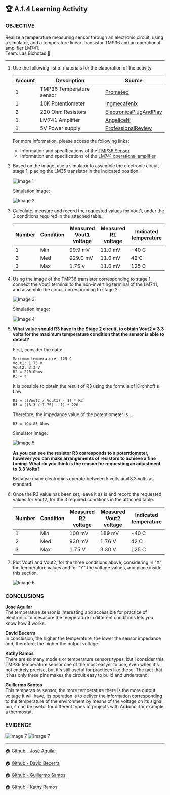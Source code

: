 ## :trophy:  A.1.4 Learning Activity 

### OBJECTIVE 
Realize a temperature measuring sensor through an electronic circuit, using a simulator, and a temperature linear Transistor TMP36 and an operational amplifier LM741.  
Team: Las Bichotas :nail_care:

---

1. Use the following list of materials for the elaboration of the activity
     
    | Amount | Description              | Source |
    | ------ | ------------------------ | ------ |
    | 1      | TMP36 Temperature sensor | [Prometec](https://www.prometec.net/sensor-tmp36/) |
    | 1      | 10K Potentiometer        | [Ingmecafenix](https://www.ingmecafenix.com/electronica/potenciometro/)|
    | 2      | 220 Ohm Resistors        | [ElectronicaPlugAndPlay](https://www.electronicaplugandplay.com/componentes-pasivos/resistencias/resistencias-de-carbon/product/77-resistencia-220-1-4-watt)|
    | 1      | LM741 Amplifier          | [Angelicelti](https://angelmicelti.github.io/4ESO/EAN/51_el_amplificador_operacional_opamp_lm741.html) |
    | 1      | 5V Power supply          | [ProfessionalReview](https://www.profesionalreview.com/2017/11/19/una-fuente-alimentacion-funciona/) |

    For more information, please access the following links:
    - Information and specifications of the [TMP36 Sensor](https://components101.com/sites/default/files/component_pin/TMP36-Sensor-Pinout.png)
    - Information and specifications of the [LM741 operational amplifier](https://ortegamraul.files.wordpress.com/2014/03/741-interno.png)

2. Based on the image, use a simulator to assemble the electronic circuit stage 1, placing the LM35 transistor in the indicated position.

    ![Image 1](https://scontent.fqro3-1.fna.fbcdn.net/v/t1.15752-9/174859965_201525358204411_3887437329999478351_n.png?_nc_cat=108&ccb=1-3&_nc_sid=ae9488&_nc_eui2=AeFydxxscIJ5PFLv4CJHweWkH6h1QhOXES4fqHVCE5cRLjWX0-gO1kbDJgVZ49qedh6LSeSFRVKmSAvnS7Q4UFgq&_nc_ohc=1nbqRdSQrLAAX-RgPUq&_nc_ht=scontent.fqro3-1.fna&oh=fef131961144747f4e7c13d58283a4fe&oe=60A2538B)

    Simulation image:

    ![Image 2](https://scontent.fqro3-1.fna.fbcdn.net/v/t1.15752-9/176162540_514979203206694_8835741512292522007_n.png?_nc_cat=108&ccb=1-3&_nc_sid=ae9488&_nc_eui2=AeH6pyWGh84sQ0wl-rbzjdOvDJHVIyGkIk4MkdUjIaQiTu64Se094PZccgsXizmYhBoSjq1I77AvVKSlIZVgYDW-&_nc_ohc=F3A6M4X_t1oAX9kyudx&_nc_ht=scontent.fqro3-1.fna&oh=98f4aba0da65fbf705765f579d78181a&oe=60A2F862)

3. Calculate, measure and record the requested values for Vout1, under the 3 conditions required in the attached table.
   
    | Number | Condition | Measured Vout1 voltage | Measured R1 voltage | Indicated temperature |
    | - | --- | ---- | ----- | ----- |
    | 1 | Min | 99.9 mV  | 11.0 mV | -40 C |
    | 2 | Med | 929.0 mV | 11.0 mV | 42 C  |
    | 3 | Max | 1.75 v   | 11.0 mV | 125 C |

4. Using the image of the TMP36 transistor corresponding to stage 1, connect the Vout1 terminal to the non-inverting terminal of the LM741, and assemble the circuit corresponding to stage 2.

    ![Image 3](https://scontent.fqro3-1.fna.fbcdn.net/v/t1.15752-9/175947562_470329040878435_7273156027862816092_n.png?_nc_cat=101&ccb=1-3&_nc_sid=ae9488&_nc_eui2=AeHw4iTPToB3TP73Z_vc2yfEg_sbVbtaV6-D-xtVu1pXr5bs05Ua1wy24daqs7cz13y6QNHKAWqEkBNG0J3D0Wfn&_nc_ohc=xnsXTsIiA0kAX_Fdit5&_nc_ht=scontent.fqro3-1.fna&oh=767b7af91bb799b2a689f9ee38420ffa&oe=60A2B550)

    Simulation image:

    ![Image 4](https://scontent.fqro3-1.fna.fbcdn.net/v/t1.15752-9/175621347_3647714872005727_8895598239549812477_n.png?_nc_cat=103&ccb=1-3&_nc_sid=ae9488&_nc_eui2=AeG7WXzuWRPOo8p3N40VNx85uK1x7x__FsG4rXHvH_8WwR9kqZ1AmP4v9qWJ7JiVwZABdNXgxKk2hO1Xv87c-qhM&_nc_ohc=TR5XknrVLO8AX9KROuE&_nc_ht=scontent.fqro3-1.fna&oh=3cc718a74fe04bd521e973696320f9ee&oe=60A58F7C)

5. **What value should R3 have in the Stage 2 circuit, to obtain Vout2 = 3.3 volts for the maximum temperature condition that the sensor is able to detect?**   
   
    First, consider the data:
    ~~~
    Maximum temperature: 125 C
    Vout1: 1.75 V
    Vout2: 3.3 V
    R2 = 220 Ohms
    R3 = ?
    ~~~

    It is possible to obtain the result of R3 using the formula of Kirchhoff's Law

    ~~~
    R3 = ((Vout2 / Vout1) - 1) * R2
    R3 = ((3.3 / 1.75) - 1) * 220
    ~~~

    Therefore, the impedance value of the potentiometer is...

    ~~~
    R3 = 194.85 Ohms
    ~~~

    Simulator image:

    ![Image 5](https://scontent.fqro3-1.fna.fbcdn.net/v/t1.15752-9/175886648_510483796648879_4817204078567885372_n.png?_nc_cat=106&ccb=1-3&_nc_sid=ae9488&_nc_eui2=AeEmBEUZJm9IwS4CtUMsep_RAg0QalwIjJgCDRBqXAiMmIVEDAgjXQdXXn0Lnsn0tTfANnaHguXYU3NEb7-SjUef&_nc_ohc=hI256Nak9xQAX99ZdLi&_nc_ht=scontent.fqro3-1.fna&oh=d07f73793993060d0a954d56d5929a57&oe=60A2D30A)

    **As you can see the resistor R3 corresponds to a potentiometer, however you can make arrangements of resistors to achieve a fine tuning.  What do you think is the reason for requesting an adjustment to 3.3 Volts?**     

    Because many electronics operate between 5 volts and 3.3 volts as standard.

6. Once the R3 value has been set, leave it as is and record the requested values for Vout2, for the 3 required conditions in the attached table.

    | Number | Condition | Measured R2 voltage | Measured Vout2 voltage | Indicated temperature |
    | - | --- | -------- | ------- | ----- |
    | 1 | Min | 100 mV | 189 mV | -40 C |
    | 2 | Med | 930 mV | 1.76 V | 42 C  |
    | 3 | Max | 1.75 V | 3.30 V | 125 C |

7. Plot Vout1 and Vout2, for the three conditions above, considering in "X" the temperature values and for "Y" the voltage values, and place inside this section. 
   
   ![Image 6](https://scontent.fqro3-1.fna.fbcdn.net/v/t1.15752-9/175701148_184612306812300_6742784107448891082_n.png?_nc_cat=107&ccb=1-3&_nc_sid=ae9488&_nc_eui2=AeENEPUmQTZCFWimHJWPjm3Z7g1qVMNuRUjuDWpUw25FSOP7cwKSV7KnOljzr2gf05pP_zeq9N9F4PqeimLROGI5&_nc_ohc=DvWwtYC-ySIAX_RhauP&_nc_ht=scontent.fqro3-1.fna&oh=f313c518663dd97da7c4ef5d43dcfcf7&oe=60A2628A)

### CONCLUSIONS

**Jose Aguilar**    
The temperature sensor is interesting and accessible for practice of electronic. to mesasure the temperature in different conditions lets you know how it works.

**David Becerra**   
In conclusion, the higher the temperature, the lower the sensor impedance and, therefore, the higher the output voltage.

**Kathy Ramos**     
There are so many models or temperature sensors types, but I consider this TMP36 temperature sensor one of the most easyer to use, even when it's not entirely precise, but it's still useful for practices like these. The fact that it has only three pins makes the circuit easy to build and understand.

**Guillermo Santos**  
This temperature sensor, the more temperature there is the more output voltage it will have, its operation is to deliver the information corresponding to the temperature of the environment by means of the voltage on its signal pin, it can be useful for different types of projects with Arduino, for example a thermostat.     
 
### EVIDENCE
![Image 7](https://scontent.fqro3-1.fna.fbcdn.net/v/t1.15752-9/176080528_841673016697299_4386231633115768782_n.png?_nc_cat=102&ccb=1-3&_nc_sid=ae9488&_nc_eui2=AeHUDlX1x8CF8hsT4xUbpQOqZpQhbsDcjkRmlCFuwNyOREx4G14OE3twCR4EeQK_WaRdIPSmZ7NWccnUDY2soVby&_nc_ohc=tsNrt5GZevQAX9kL5JG&_nc_ht=scontent.fqro3-1.fna&oh=03852a24bd94f560c546f9c881cebe51&oe=60A43A9F)
![Image 7](https://scontent.fqro3-1.fna.fbcdn.net/v/t1.15752-9/175540617_494693348231130_3688422647376889140_n.jpg?_nc_cat=107&ccb=1-3&_nc_sid=ae9488&_nc_eui2=AeG2UR3FrEPo4IpZcoIva1BNXUYAvqGTFU5dRgC-oZMVTsMV02qMX6R4DpwocAS9Udn3awHCaQeOzvjvD0wI5O8-&_nc_ohc=qvpAsz5q6UMAX93xCup&_nc_oc=AQmWm5j14RW5P0oI06B1v2BANfi7fpAAujfC5UQj4x9g0Gv6xjsgOihwvDiobASHUIk&_nc_ht=scontent.fqro3-1.fna&oh=18fe20f9f38154a667fffe347b016300&oe=60A218F0)

---

:house: [Github - José Aguilar](https://github.com/JoseAguilar9812/Sistemas_Programables21)

:house: [Github - David Becerra](https://github.com/davidbecerra17/Sistemas-Programables)

:house: [Github - Guillermo Santos](https://github.com/Guillermosantos29/SistemasProgramables)

:house: [Github - Kathy Ramos](https://github.com/kathy-ramos/sistemas-programables)